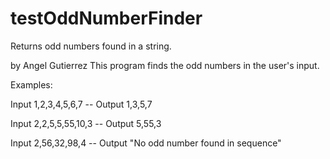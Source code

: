 # testOddNumberFinder
Returns odd numbers found in a string.

by Angel Gutierrez
This program finds the odd numbers in the user's input.

Examples:

Input 1,2,3,4,5,6,7 -- Output 1,3,5,7

Input 2,2,5,5,55,10,3 -- Output 5,55,3

Input 2,56,32,98,4 -- Output "No odd number found in sequence"
